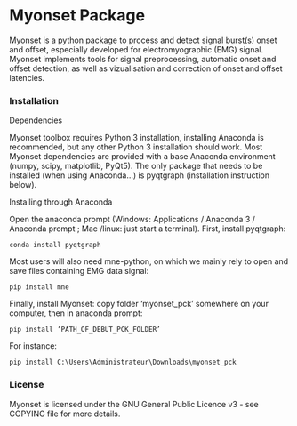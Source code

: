 # Myonset Package

Myonset is a python package to process and detect signal burst(s) onset and offset, especially developed for electromyographic (EMG) signal. 
Myonset implements tools for signal preprocessing, automatic onset and offset detection, as well as vizualisation and correction of onset and offset latencies.

### Installation

Dependencies

Myonset toolbox requires Python 3 installation, installing Anaconda is recommended, but any other Python 3 installation should work. Most Myonset dependencies are provided with a base Anaconda environment (numpy, scipy, matplotlib, PyQt5). 
The only package that needs to be installed (when using Anaconda...) is pyqtgraph (installation instruction below).

Installing through Anaconda

Open the anaconda prompt (Windows: Applications / Anaconda 3 / Anaconda prompt ; Mac /linux: just start a terminal).
First, install pyqtgraph:
```
conda install pyqtgraph
```

Most users will also need mne-python, on which we mainly rely to open and save files containing EMG data signal:
```
pip install mne
```

Finally, install Myonset: copy folder ‘myonset_pck’ somewhere on your computer, then in anaconda prompt:
```
pip install ‘PATH_OF_DEBUT_PCK_FOLDER’
```
	
For instance:
```
pip install C:\Users\Administrateur\Downloads\myonset_pck
```	

### License

Myonset is licensed under the GNU General Public Licence v3 - see COPYING file for more details.


